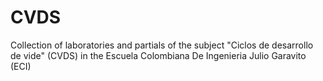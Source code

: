 # CVDS
Collection of laboratories and partials of the subject "Ciclos de desarrollo de vide" (CVDS) in the Escuela Colombiana De Ingenieria Julio Garavito (ECI) 
